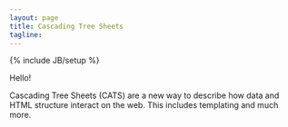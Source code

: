 ```yaml
---
layout: page
title: Cascading Tree Sheets
tagline:
---
```

{% include JB/setup %}

Hello!

Cascading Tree Sheets (CATS) are a new way to describe how data and HTML
structure interact on the web. This includes templating and much more.

